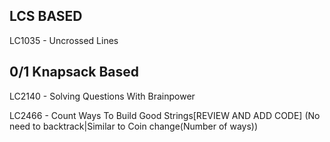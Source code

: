 

## LCS BASED

LC1035 - Uncrossed Lines





## 0/1 Knapsack Based
LC2140 - Solving Questions With Brainpower


LC2466 - Count Ways To Build Good Strings[REVIEW AND ADD CODE] (No need to backtrack|Similar to Coin change(Number of ways))
